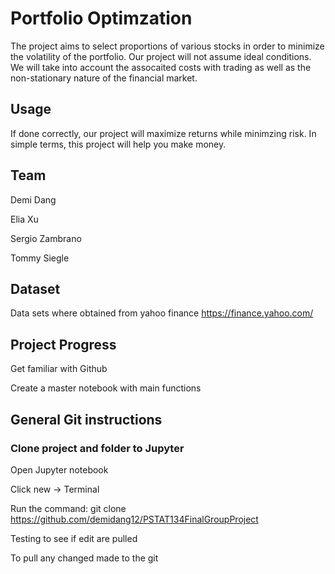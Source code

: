 # Portfolio Optimzation
The project aims to select proportions of various stocks in order to minimize the volatility of the portfolio. Our project will not assume ideal conditions. We will take into account the assocaited costs with trading as well as the non-stationary nature of the financial market. 

## Usage
If done correctly, our project will maximize returns while minimzing risk. In simple terms, this project will help you make money. 

## Team
Demi Dang 

Elia Xu

Sergio Zambrano 

Tommy Siegle

## Dataset
Data sets where obtained from yahoo finance 
https://finance.yahoo.com/

## Project Progress
Get familiar with Github

Create a master notebook with main functions

## General Git instructions

### Clone project and folder to Jupyter

Open Jupyter notebook

Click new -> Terminal 

Run the command: git clone https://github.com/demidang12/PSTAT134FinalGroupProject

Testing to see if edit are pulled

To pull any changed made to the git


